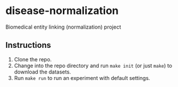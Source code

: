 # disease-normalization
Biomedical entity linking (normalization) project

## Instructions

1. Clone the repo.
1. Change into the repo directory and run `make init` (or just `make`) to download the datasets.
1. Run `make run` to run an experiment with default settings.
